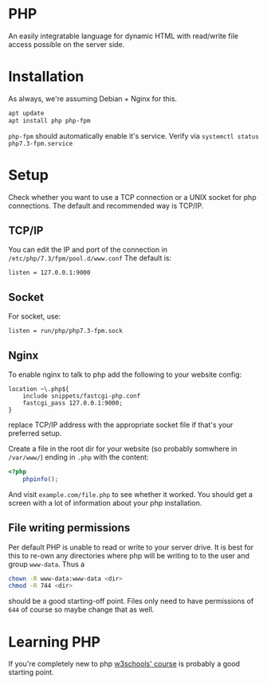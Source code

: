 # PHP
An easily integratable language for dynamic HTML with read/write file access possible on the server side.

# Installation
As always, we're assuming Debian + Nginx for this.

```sh
apt update
apt install php php-fpm
```
`php-fpm` should automatically enable it's service.
Verify via `systemctl status php7.3-fpm.service`

# Setup
Check whether you want to use a TCP connection or a UNIX socket for php connections.
The default and recommended way is TCP/IP.

## TCP/IP
You can edit the IP and port of the connection in `/etc/php/7.3/fpm/pool.d/www.conf`
The default is:
```
listen = 127.0.0.1:9000
```

## Socket
For socket, use:
```
listen = run/php/php7.3-fpm.sock
```

## Nginx
To enable nginx to talk to php add the following to your website config:
```nginx
location ~\.php${
	include snippets/fastcgi-php.conf
	fastcgi_pass 127.0.0.1:9000;
}
```
replace TCP/IP address with the appropriate socket file if that's your preferred setup.

Create a file in the root dir for your website (so probably somwhere in `/var/www/`) ending in `.php` with the content:
```php
<?php
	phpinfo();
```

And visit `example.com/file.php` to see whether it worked.
You should get a screen with a lot of information about your php installation.

## File writing permissions
Per default PHP is unable to read or write to your server drive.
It is best for this to re-own any directories where php will be writing to to the user and group `www-data`.
Thus a
```sh
chown -R www-data:www-data <dir>
chmod -R 744 <dir>
```
should be a good starting-off point.
Files only need to have permissions of `644` of course so maybe change that as well.

# Learning PHP
If you're completely new to php [w3schools' course](https://www.w3schools.com/php) is probably a good starting point.
